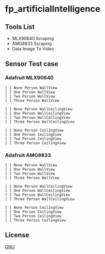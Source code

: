 # fp_artificialIntelligence
## Tools List
- MLX90640 Scraping
- AMG8833 Scraping
- Data Image To Video
## Sensor Test case
### Adafruit MLX90640
    [ ] None Person WallView
    [ ] One Person WallView
    [ ] Two Person WallView
    [ ] Three Person WallView

    [ ] None Person WallCeilingView
    [ ] One Person WallCeilingView
    [ ] Two Person WallCeilingView
    [ ] Three Person WallCeilingView

    [ ] None Person CeilingView
    [ ] One Person CeilingView
    [ ] Two Person CeilingView
    [ ] Three Person CeilingView
### Adafruit AMG8833
    [ ] None Person WallView
    [ ] One Person WallView
    [ ] Two Person WallView
    [ ] Three Person WallView

    [ ] None Person WallCeilingView
    [ ] One Person WallCeilingView
    [ ] Two Person WallCeilingView
    [ ] Three Person WallCeilingView

    [ ] None Person CeilingView
    [ ] One Person CeilingView
    [ ] Two Person CeilingView
    [ ] Three Person CeilingView
## License

[GNU](https://github.com/nueapop/fp_artificialIntelligence/blob/main/LICENSE)
